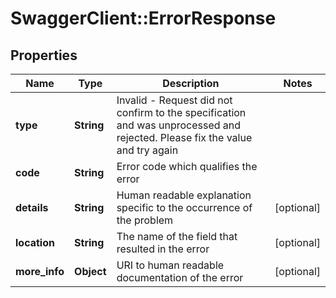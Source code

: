# SwaggerClient::ErrorResponse

## Properties
Name | Type | Description | Notes
------------ | ------------- | ------------- | -------------
**type** | **String** | Invalid - Request did not confirm to the specification and was unprocessed and rejected. Please fix the value and try again | 
**code** | **String** | Error code which qualifies the error | 
**details** | **String** | Human readable explanation specific to the occurrence of the problem | [optional] 
**location** | **String** | The name of the field that resulted in the error | [optional] 
**more_info** | **Object** | URI to human readable documentation of the error | [optional] 

